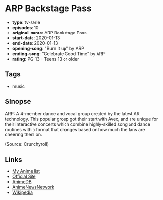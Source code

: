# ARP Backstage Pass

-   **type**: tv-serie
-   **episodes**: 10
-   **original-name**: ARP Backstage Pass
-   **start-date**: 2020-01-13
-   **end-date**: 2020-01-13
-   **opening-song**: "Burn it up" by ARP
-   **ending-song**: “Celebrate Good Time” by ARP
-   **rating**: PG-13 - Teens 13 or older

## Tags

-   music

## Sinopse

ARP: A 4-member dance and vocal group created by the latest AR technology. This popular group got their start with Avex, and are unique for their interactive concerts which combine highly-skilled song and dance routines with a format that changes based on how much the fans are cheering them on.

(Source: Crunchyroll)

## Links

-   [My Anime list](https://myanimelist.net/anime/40137/ARP_Backstage_Pass)
-   [Official Site](http://arp-anime.com/)
-   [AnimeDB](http://anidb.info/perl-bin/animedb.pl?show=anime&aid=14292)
-   [AnimeNewsNetwork](http://www.animenewsnetwork.com/encyclopedia/anime.php?id=22347)
-   [Wikipedia](https://ja.wikipedia.org/wiki/AR_performers#%E3%83%86%E3%83%AC%E3%83%93%E3%82%A2%E3%83%8B%E3%83%A1)
